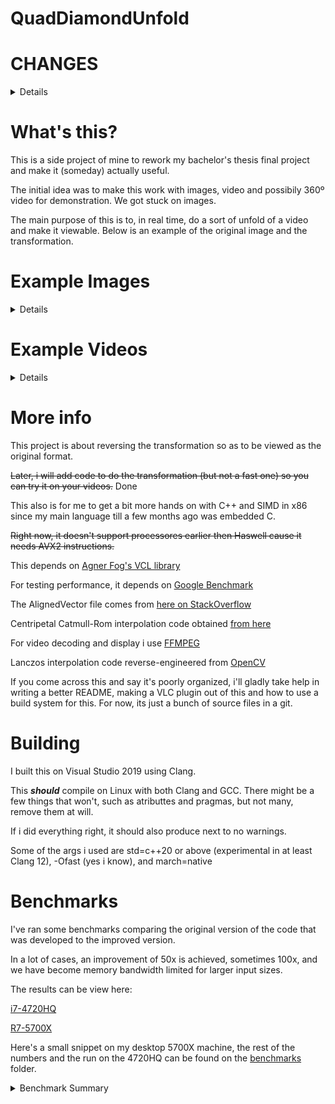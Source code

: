 # QuadDiamondUnfold

# CHANGES

<details>

# NEW (30-11-23)

Added some benchmarks for both my PC's for comparison and to show results plus some other small changes. Check commit history for details.

# NEW (28-12-22)

Compressor code has been added, it auto detects if both dimensions are the same and select the appropriate operation. It even has a (mostly) vectorized function.

Also new, dynamic dispatch, compile all code with normal arguments and the files ending in AVX2 and link it all together, it will dispath according to your CPU.

# NEW (26-12-22)

Scalar code has been added, so its now possible to run on stuff older then Haswell, although, not recommended as the performance is weak.
For comparison, my R7 5700x can do around 250 FPS on a 4k \* 2k frame size, my old i7 4720HQ can only do 55 IIRC.

</details>
 
# What's this?

This is a side project of mine to rework my bachelor's thesis final project and make it (someday) actually useful.

The initial idea was to make this work with images, video and possibily 360º video for demonstration. We got stuck on images.

The main purpose of this is to, in real time, do a sort of unfold of a video and make it viewable. Below is an example of the original image and the transformation. 

# Example Images

<details>

### Original
![Original](/media/unfolded.png "Original")

### Folded
![Folded](/media/folded.png "Folded")

</details>

# Example Videos
<details>

### Input video
https://github.com/isots-code/QuadDiamondUnfold/assets/23300310/fcb36462-322d-4be5-b8a1-257ca26f6cea

### Compressed Output
https://github.com/user-attachments/assets/c875d080-d412-466a-b99f-bcc4036b6231

### Decompressed Output
https://github.com/user-attachments/assets/6f6034b9-aa96-4ccd-a5a3-e84d7151fb7d

</details>

# More info

This project is about reversing the transformation so as to be viewed as the original format.

~~Later, i will add code to do the transformation (but not a fast one) so you can try it on your videos.~~ Done

This also is for me to get a bit more hands on with C++ and SIMD in x86 since my main language till a few months ago was embedded C.

~~Right now, it doesn't support processores earlier then Haswell cause it needs AVX2 instructions.~~

This depends on [Agner Fog's VCL library](https://github.com/vectorclass/version2)

For testing performance, it depends on [Google Benchmark](https://github.com/google/benchmark)

The AlignedVector file comes from [here on StackOverflow](https://stackoverflow.com/a/70994249)

Centripetal Catmull-Rom interpolation code obtained [from here](https://qroph.github.io/2018/07/30/smooth-paths-using-catmull-rom-splines.html)

For video decoding and display i use [FFMPEG](https://ffmpeg.org/)

Lanczos interpolation code reverse-engineered from [OpenCV](https://github.com/opencv/opencv/blob/4abe6dc48d4ec6229f332cc6cf6c7e234ac8027e/modules/imgproc/src/resize.cpp#L918)

If you come across this and say it's poorly organized, i'll gladly take help in writing a better README, making a VLC plugin out of this and how to use a build system for this.
For now, its just a bunch of source files in a git.

# Building

I built this on Visual Studio 2019 using Clang.

This ***should*** compile on Linux with both Clang and GCC. There might be a few things that won't, such as atributtes and pragmas, but not many, remove them at will.

If i did everything right, it should also produce next to no warnings.

Some of the args i used are std=c++20 or above (experimental in at least Clang 12), -Ofast (yes i know), and march=native

# Benchmarks

I've ran some benchmarks comparing the original version of the code that was developed to the improved version.

In a lot of cases, an improvement of 50x is achieved, sometimes 100x, and we have become memory bandwidth limited for larger input sizes.

The results can be view here:

[i7-4720HQ](/benchmarks/i7-4720hq_ddr3_1600MTs.txt)

[R7-5700X](/benchmarks/r7_5700x_ddr4_3600MTs_tuned.txt)

Here's a small snippet on my desktop 5700X machine, the rest of the numbers and the run on the 4720HQ can be found on the [benchmarks](/benchmarks) folder.

<details>
	<summary>Benchmark Summary</summary>

```
2023-11-29T12:16:02+00:00
Running QuadDiamondUnfold.exe
Run on (16 X 3400 MHz CPU s)
CPU Caches:
  L1 Data 32 KiB (x8)
  L1 Instruction 32 KiB (x8)
  L2 Unified 512 KiB (x8)
  L3 Unified 32768 KiB (x1)
---------------------------------------------------------------------------------------------------------------------------------------
Benchmark                                            Wall Time		UserCounters...
---------------------------------------------------------------------------------------------------------------------------------------

512 kipixels (1024 * 512)
bench_og/6/nearest                                     14.1 ms		53.0350 Mpixels/s items_per_second=70.7133 FPS
bench_og/6/linear                                      7.40 ms		101.348 Mpixels/s items_per_second=135.130 FPS
bench_og/6/cubic                                       9.65 ms		77.7073 Mpixels/s items_per_second=103.610 FPS
bench_og/6/lanczos2                                    21.2 ms		35.4120 Mpixels/s items_per_second=47.2160 FPS
bench_og/6/lanczos3                                    26.0 ms		28.8687 Mpixels/s items_per_second=38.4916 FPS
bench_og/6/lanczos4                                    27.5 ms		27.2591 Mpixels/s items_per_second=36.3454 FPS
bench_og/6/catmull_rom                                 9.76 ms		76.8693 Mpixels/s items_per_second=102.492 FPS
bench_og/6/centri_catmull_rom                          20.3 ms		37.0110 Mpixels/s items_per_second=49.3480 FPS
bench_avx_multi_nearest/16/6/1                        0.181 ms		2.70492 Gpixels/s items_per_second=5539.68 FPS
bench_avx_multi_linear/16/6/1                         0.189 ms		2.58659 Gpixels/s items_per_second=5297.34 FPS
bench_avx_multi_cubic/16/6/1                          0.211 ms		2.31328 Gpixels/s items_per_second=4737.60 FPS
bench_avx_multi_catmull_rom/16/6/1                    0.211 ms		2.31625 Gpixels/s items_per_second=4743.67 FPS
bench_avx_multi_lanczos2/16/6/1                       0.214 ms		2.28239 Gpixels/s items_per_second=4674.33 FPS
bench_avx_multi_lanczos3/16/6/1                       0.238 ms		2.04911 Gpixels/s items_per_second=4196.58 FPS
bench_avx_multi_lanczos4/16/6/1                       0.259 ms		1.88574 Gpixels/s items_per_second=3862.00 FPS
bench_avx_multi_lanczosN/16/6/2                       0.191 ms		2.56039 Gpixels/s items_per_second=5243.69 FPS
bench_avx_multi_lanczosN/16/6/4                       0.213 ms		2.29768 Gpixels/s items_per_second=4705.65 FPS
bench_avx_multi_lanczosN/16/6/8                       0.260 ms		1.88035 Gpixels/s items_per_second=3850.95 FPS
bench_avx_multi_lanczosN/16/6/16                      0.354 ms		1.38033 Gpixels/s items_per_second=2826.92 FPS
bench_avx_multi_centrip_catmull_rom/16/6/1            0.545 ms		918.356 Mpixels/s items_per_second=1836.71 FPS
																	
8 Mipixels (4096 * 2048)                                       		
bench_og/8/nearest                                      228 ms		52.5799 Mpixels/s items_per_second=4.38166 FPS
bench_og/8/linear                                       120 ms		99.6724 Mpixels/s items_per_second=8.30603 FPS
bench_og/8/cubic                                        155 ms		77.3961 Mpixels/s items_per_second=6.44967 FPS
bench_og/8/lanczos2                                     338 ms		35.5543 Mpixels/s items_per_second=2.96286 FPS
bench_og/8/lanczos3                                     416 ms		28.8405 Mpixels/s items_per_second=2.40337 FPS
bench_og/8/lanczos4                                     441 ms		27.2017 Mpixels/s items_per_second=2.26681 FPS
bench_og/8/catmull_rom                                  158 ms		75.9009 Mpixels/s items_per_second=6.32507 FPS
bench_og/8/centri_catmull_rom                           325 ms		36.8868 Mpixels/s items_per_second=3.07390 FPS
bench_avx_multi_nearest/16/8/1                         3.26 ms		2.39512 Gpixels/s items_per_second=306.576 FPS
bench_avx_multi_linear/16/8/1                          3.43 ms		2.27801 Gpixels/s items_per_second=291.586 FPS
bench_avx_multi_cubic/16/8/1                           3.91 ms		1.99581 Gpixels/s items_per_second=255.463 FPS
bench_avx_multi_catmull_rom/16/8/1                     3.89 ms		2.00864 Gpixels/s items_per_second=257.107 FPS
bench_avx_multi_lanczos2/16/8/1                        3.85 ms		2.02669 Gpixels/s items_per_second=259.417 FPS
bench_avx_multi_lanczos3/16/8/1                        4.35 ms		1.79421 Gpixels/s items_per_second=229.659 FPS
bench_avx_multi_lanczos4/16/8/1                        4.83 ms		1.61641 Gpixels/s items_per_second=206.901 FPS
bench_avx_multi_lanczosN/16/8/2                        3.42 ms		2.28759 Gpixels/s items_per_second=292.811 FPS
bench_avx_multi_lanczosN/16/8/4                        3.88 ms		2.01108 Gpixels/s items_per_second=257.418 FPS
bench_avx_multi_lanczosN/16/8/8                        4.87 ms		1.60507 Gpixels/s items_per_second=205.449 FPS
bench_avx_multi_lanczosN/16/8/16                       7.50 ms		1.04143 Gpixels/s items_per_second=133.303 FPS
bench_avx_multi_centrip_catmull_rom/16/8/1             8.49 ms		942.843 Mpixels/s items_per_second=117.855 FPS
																	
128 Mipixels (16384 * 8192)                                    		
bench_og/10/nearest                                    3706 ms		51.8092 Mpixels/s items_per_second=0.26983 FPS 
bench_og/10/linear                                     1988 ms		96.5612 Mpixels/s items_per_second=0.50292 FPS
bench_og/10/cubic                                      2542 ms		75.5305 Mpixels/s items_per_second=0.39338 FPS
bench_og/10/lanczos2                                   5461 ms		35.1566 Mpixels/s items_per_second=0.18310 FPS
bench_og/10/lanczos3                                   6714 ms		28.5956 Mpixels/s items_per_second=0.14893 FPS
bench_og/10/lanczos4                                   7115 ms		26.9872 Mpixels/s items_per_second=0.14055 FPS
bench_og/10/catmull_rom                                2588 ms		74.1748 Mpixels/s items_per_second=0.38632 FPS
bench_og/10/centri_catmull_rom                         5270 ms		36.4347 Mpixels/s items_per_second=0.18976 FPS
bench_avx_multi_nearest/16/10/1                        76.1 ms		1.64422 Gpixels/s items_per_second=13.1537 FPS
bench_avx_multi_linear/16/10/1                         77.1 ms		1.62248 Gpixels/s items_per_second=12.9798 FPS
bench_avx_multi_cubic/16/10/1                          84.7 ms		1.47615 Gpixels/s items_per_second=11.8092 FPS
bench_avx_multi_catmull_rom/16/10/1                    85.3 ms		1.46635 Gpixels/s items_per_second=11.7308 FPS
bench_avx_multi_lanczos2/16/10/1                       85.5 ms		1.46264 Gpixels/s items_per_second=11.7011 FPS
bench_avx_multi_lanczos3/16/10/1                       93.0 ms		1.34438 Gpixels/s items_per_second=10.7550 FPS
bench_avx_multi_lanczos4/16/10/1                        103 ms		1.20938 Gpixels/s items_per_second=9.67502 FPS
bench_avx_multi_lanczosN/16/10/2                       76.7 ms		1.62998 Gpixels/s items_per_second=13.0398 FPS
bench_avx_multi_lanczosN/16/10/4                       85.2 ms		1.46730 Gpixels/s items_per_second=11.7384 FPS
bench_avx_multi_lanczosN/16/10/8                        103 ms		1.21449 Gpixels/s items_per_second=9.71593 FPS
bench_avx_multi_lanczosN/16/10/16                       141 ms		909.507 Mpixels/s items_per_second=7.10552 FPS
bench_avx_multi_centrip_catmull_rom/16/10/1             146 ms		874.037 Mpixels/s items_per_second=6.82842 FPS
```
</details>

